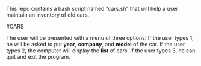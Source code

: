 This repo contains a bash script named “cars.sh” that will help a user maintain an inventory of old cars.

#CARS
 
 The user will be presented with a menu of three options:
	If the user types 1, he will be asked to put **year**, **company**, and **model** of the car.
	If the user types 2, the computer will display the **list** of cars.
	If the user types 3, he can quit and exit the program.

